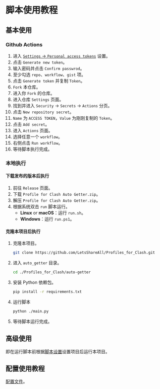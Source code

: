 # 脚本使用教程

## 基本使用

### Github Actions

1. 进入 [`Settings` -> `Personal access tokens`](https://github.com/settings/tokens "Personal access tokens") 设置。
2. 点击 `Generate new token`。
3. 输入密码并点击 `Confirm passwrod`。
4. 至少勾选 `repo`、`workflow`、`gist` 项。
5. 点击 `Generate token` 并复制 `Token`。
6. `Fork` 本仓库。
7. 进入你 `Fork` 的仓库。
8. 进入仓库 `Settings` 页面。
9. 找到并进入 `Security` -> `Secrets` -> `Actions` 分页。
10. 点击 `New repository secret`。
11. `Name` 为 `ACCESS TOKEN`，`Value` 为刚刚复制的 `Token`。
12. 点击 `Add secret`。
13. 进入 `Actions` 页面。
14. 选择任意一个 `workflow`。
15. 右侧点击 `Run workflow`。
16. 等待脚本执行完成。

### 本地执行

#### 下载发布的版本后执行

1. 前往 `Release` 页面。
2. 下载 `Profile for Clash Auto Getter.zip`。
3. 解压 `Profile for Clash Auto Getter.zip`。
4. 根据系统双击 `run` 脚本运行。
   - **Linux** or **macOS**：运行 `run.sh`。
   - **Windows**：运行 `run.ps1`。

#### 克隆本项目后执行

1. 克隆本项目。

   ```sh
   git clone https://github.com/LetsShareAll/Profiles_for_Clash.git
   ```

2. 进入 `auto_getter` 目录。

   ```sh
   cd ./Profiles_for_Clash/auto-getter
   ```

3. 安装 Python 依赖包。

   ```sh
   pip install -r requirements.txt
   ```

4. 运行脚本

   ```sh
   python ./main.py
   ```

5. 等待脚本运行完成。

## 高级使用

即在运行脚本前根据[脚本设置](/guide/script/config "脚本设置")设置项目后运行本项目。

## 配置使用教程

[配置文件](/guide/clash/profile "配置文件")。
